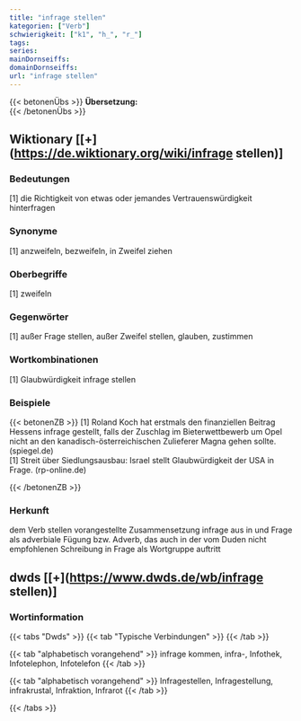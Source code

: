 ```yaml
---
title: "infrage stellen"
kategorien: ["Verb"]
schwierigkeit: ["k1", "h_", "r_"]
tags:
series:
mainDornseiffs:
domainDornseiffs:
url: "infrage stellen"
---
```


{{< betonenÜbs >}}
**Übersetzung:**  
{{< /betonenÜbs >}}

## Wiktionary [[+](https://de.wiktionary.org/wiki/infrage stellen)]

### Bedeutungen
[1] die Richtigkeit von etwas oder jemandes Vertrauenswürdigkeit hinterfragen  

### Synonyme
[1] anzweifeln, bezweifeln, in Zweifel ziehen  

### Oberbegriffe
[1] zweifeln  

### Gegenwörter
[1] außer Frage stellen, außer Zweifel stellen, glauben, zustimmen  

### Wortkombinationen
[1] Glaubwürdigkeit infrage stellen  

### Beispiele
{{< betonenZB >}}
[1] Roland Koch hat erstmals den finanziellen Beitrag Hessens infrage gestellt, falls der Zuschlag im Bieterwettbewerb um Opel nicht an den kanadisch-österreichischen Zulieferer Magna gehen sollte. (spiegel.de)  
[1] Streit über Siedlungsausbau: Israel stellt Glaubwürdigkeit der USA in Frage. (rp-online.de)  

{{< /betonenZB >}}
### Herkunft
dem Verb stellen vorangestellte Zusammensetzung infrage aus in und Frage als adverbiale Fügung bzw. Adverb, das auch in der vom Duden nicht empfohlenen Schreibung in Frage als Wortgruppe auftritt  



## dwds [[+](https://www.dwds.de/wb/infrage stellen)]

### Wortinformation
{{< tabs "Dwds" >}}
{{< tab "Typische Verbindungen" >}}
{{< /tab >}}

{{< tab "alphabetisch vorangehend" >}}
infrage kommen, infra-, Infothek, Infotelephon, Infotelefon
{{< /tab >}}

{{< tab "alphabetisch vorangehend" >}}
Infragestellen, Infragestellung, infrakrustal, Infraktion, Infrarot
{{< /tab >}}

{{< /tabs >}}

